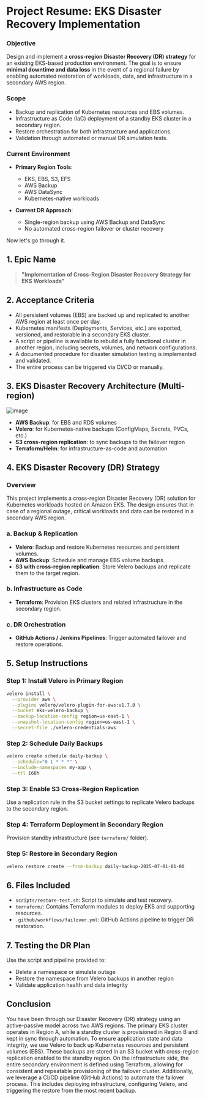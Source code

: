 # **Project Resume: EKS Disaster Recovery Implementation**

### **Objective**

Design and implement a **cross-region Disaster Recovery (DR) strategy** for an existing EKS-based production environment. The goal is to ensure **minimal downtime and data loss** in the event of a regional failure by enabling automated restoration of workloads, data, and infrastructure in a secondary AWS region.

### **Scope**

* Backup and replication of Kubernetes resources and EBS volumes.
* Infrastructure as Code (IaC) deployment of a standby EKS cluster in a secondary region.
* Restore orchestration for both infrastructure and applications.
* Validation through automated or manual DR simulation tests.

### **Current Environment**

* **Primary Region Tools**:

  * EKS, EBS, S3, EFS
  * AWS Backup
  * AWS DataSync
  * Kubernetes-native workloads

* **Current DR Approach**:

  * Single-region backup using AWS Backup and DataSync
  * No automated cross-region failover or cluster recovery


Now let's go through it.

## 1. Epic Name

> **"Implementation of Cross-Region Disaster Recovery Strategy for EKS Workloads"**


## 2. Acceptance Criteria

* All persistent volumes (EBS) are backed up and replicated to another AWS region at least once per day.
* Kubernetes manifests (Deployments, Services, etc.) are exported, versioned, and restorable in a secondary EKS cluster.
* A script or pipeline is available to rebuild a fully functional cluster in another region, including secrets, volumes, and network configurations.
* A documented procedure for disaster simulation testing is implemented and validated.
* The entire process can be triggered via CI/CD or manually.


## 3. EKS Disaster Recovery Architecture (Multi-region)

![image](https://github.com/user-attachments/assets/5a8e3f8c-f0fa-4210-aecd-b3e3c51c9ad1)

* **AWS Backup**: for EBS and RDS volumes
* **Velero**: for Kubernetes-native backups (ConfigMaps, Secrets, PVCs, etc.)
* **S3 cross-region replication**: to sync backups to the failover region
* **Terraform/Helm**: for infrastructure-as-code and automation

## 4. EKS Disaster Recovery (DR) Strategy 

### Overview
This project implements a cross-region Disaster Recovery (DR) solution for Kubernetes workloads hosted on Amazon EKS. The design ensures that in case of a regional outage, critical workloads and data can be restored in a secondary AWS region.

### a. Backup & Replication
- **Velero**: Backup and restore Kubernetes resources and persistent volumes.
- **AWS Backup**: Schedule and manage EBS volume backups.
- **S3 with cross-region replication**: Store Velero backups and replicate them to the target region.

### b. Infrastructure as Code
- **Terraform**: Provision EKS clusters and related infrastructure in the secondary region.

### c. DR Orchestration
- **GitHub Actions / Jenkins Pipelines**: Trigger automated failover and restore operations.

## 5. Setup Instructions

### Step 1: Install Velero in Primary Region
```bash
velero install \
  --provider aws \
  --plugins velero/velero-plugin-for-aws:v1.7.0 \
  --bucket eks-velero-backup \
  --backup-location-config region=us-east-1 \
  --snapshot-location-config region=us-east-1 \
  --secret-file ./velero-credentials-aws
```

### Step 2: Schedule Daily Backups
```bash
velero create schedule daily-backup \
  --schedule="0 1 * * *" \
  --include-namespaces my-app \
  --ttl 168h
```

### Step 3: Enable S3 Cross-Region Replication
Use a replication rule in the S3 bucket settings to replicate Velero backups to the secondary region.

### Step 4: Terraform Deployment in Secondary Region
Provision standby infrastructure (see `terraform/` folder).

### Step 5: Restore in Secondary Region
```bash
velero restore create --from-backup daily-backup-2025-07-01-01-00
```

## 6. Files Included
- `scripts/restore-test.sh`: Script to simulate and test recovery.
- `terraform/`: Contains Terraform modules to deploy EKS and supporting resources.
- `.github/workflows/failover.yml`: GitHub Actions pipeline to trigger DR restoration.

## 7. Testing the DR Plan
Use the script and pipeline provided to:
- Delete a namespace or simulate outage
- Restore the namespace from Velero backups in another region
- Validate application health and data integrity

## Conclusion

You have been through our Disaster Recovery (DR) strategy using an active-passive model across two AWS regions. The primary EKS cluster operates in Region A, while a standby cluster is provisioned in Region B and kept in sync through automation. To ensure application state and data integrity, we use Velero to back up Kubernetes resources and persistent volumes (EBS). These backups are stored in an S3 bucket with cross-region replication enabled to the standby region. On the infrastructure side, the entire secondary environment is defined using Terraform, allowing for consistent and repeatable provisioning of the failover cluster. Additionally, we leverage a CI/CD pipeline (GitHub Actions) to automate the failover process. This includes deploying infrastructure, configuring Velero, and triggering the restore from the most recent backup. 

